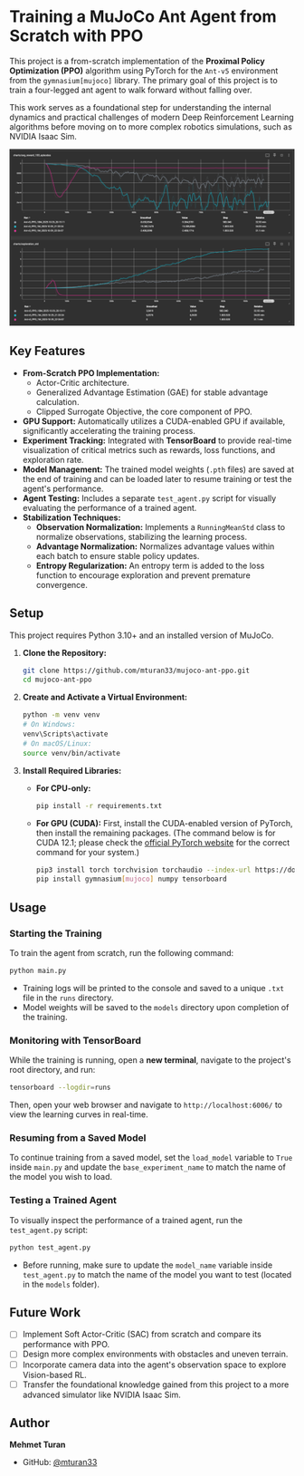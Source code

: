# Training a MuJoCo Ant Agent from Scratch with PPO

This project is a from-scratch implementation of the **Proximal Policy Optimization (PPO)** algorithm using PyTorch for the `Ant-v5` environment from the `gymnasium[mujoco]` library. The primary goal of this project is to train a four-legged ant agent to walk forward without falling over.

This work serves as a foundational step for understanding the internal dynamics and practical challenges of modern Deep Reinforcement Learning algorithms before moving on to more complex robotics simulations, such as NVIDIA Isaac Sim.

![TensorBoard Graphs](assets/tensorboard_screenshot.png)

## Key Features

- **From-Scratch PPO Implementation:**
    - Actor-Critic architecture.
    - Generalized Advantage Estimation (GAE) for stable advantage calculation.
    - Clipped Surrogate Objective, the core component of PPO.
- **GPU Support:** Automatically utilizes a CUDA-enabled GPU if available, significantly accelerating the training process.
- **Experiment Tracking:** Integrated with **TensorBoard** to provide real-time visualization of critical metrics such as rewards, loss functions, and exploration rate.
- **Model Management:** The trained model weights (`.pth` files) are saved at the end of training and can be loaded later to resume training or test the agent's performance.
- **Agent Testing:** Includes a separate `test_agent.py` script for visually evaluating the performance of a trained agent.
- **Stabilization Techniques:**
    - **Observation Normalization:** Implements a `RunningMeanStd` class to normalize observations, stabilizing the learning process.
    - **Advantage Normalization:** Normalizes advantage values within each batch to ensure stable policy updates.
    - **Entropy Regularization:** An entropy term is added to the loss function to encourage exploration and prevent premature convergence.

## Setup

This project requires Python 3.10+ and an installed version of MuJoCo.

1.  **Clone the Repository:**
    ```bash
    git clone https://github.com/mturan33/mujoco-ant-ppo.git
    cd mujoco-ant-ppo
    ```

2.  **Create and Activate a Virtual Environment:**
    ```bash
    python -m venv venv
    # On Windows:
    venv\Scripts\activate
    # On macOS/Linux:
    source venv/bin/activate
    ```

3.  **Install Required Libraries:**
    - **For CPU-only:**
        ```bash
        pip install -r requirements.txt
        ```
    - **For GPU (CUDA):** First, install the CUDA-enabled version of PyTorch, then install the remaining packages. (The command below is for CUDA 12.1; please check the [official PyTorch website](https://pytorch.org/get-started/locally/) for the correct command for your system.)
        ```bash
        pip3 install torch torchvision torchaudio --index-url https://download.pytorch.org/whl/cu121
        pip install gymnasium[mujoco] numpy tensorboard
        ```

## Usage

### Starting the Training

To train the agent from scratch, run the following command:
```bash
python main.py
```
- Training logs will be printed to the console and saved to a unique `.txt` file in the `runs` directory.
- Model weights will be saved to the `models` directory upon completion of the training.

### Monitoring with TensorBoard

While the training is running, open a **new terminal**, navigate to the project's root directory, and run:
```bash
tensorboard --logdir=runs
```
Then, open your web browser and navigate to `http://localhost:6006/` to view the learning curves in real-time.

### Resuming from a Saved Model

To continue training from a saved model, set the `load_model` variable to `True` inside `main.py` and update the `base_experiment_name` to match the name of the model you wish to load.

### Testing a Trained Agent

To visually inspect the performance of a trained agent, run the `test_agent.py` script:
```bash
python test_agent.py
```
- Before running, make sure to update the `model_name` variable inside `test_agent.py` to match the name of the model you want to test (located in the `models` folder).

## Future Work

- [ ] Implement Soft Actor-Critic (SAC) from scratch and compare its performance with PPO.
- [ ] Design more complex environments with obstacles and uneven terrain.
- [ ] Incorporate camera data into the agent's observation space to explore Vision-based RL.
- [ ] Transfer the foundational knowledge gained from this project to a more advanced simulator like NVIDIA Isaac Sim.

## Author

**Mehmet Turan**
- GitHub: [@mturan33](https://github.com/mturan33)
